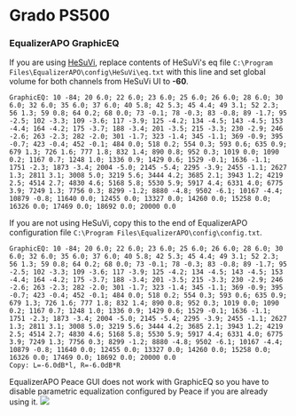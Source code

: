 # Grado PS500
### EqualizerAPO GraphicEQ
If you are using [HeSuVi](https://sourceforge.net/projects/hesuvi/), replace contents of HeSuVi's eq file `C:\Program Files\EqualizerAPO\config\HeSuVi\eq.txt` with this line and set global volume for both channels from HeSuVi UI to **-60**.
```
GraphicEQ: 10 -84; 20 6.0; 22 6.0; 23 6.0; 25 6.0; 26 6.0; 28 6.0; 30 6.0; 32 6.0; 35 6.0; 37 6.0; 40 5.8; 42 5.3; 45 4.4; 49 3.1; 52 2.3; 56 1.3; 59 0.8; 64 0.2; 68 0.0; 73 -0.1; 78 -0.3; 83 -0.8; 89 -1.7; 95 -2.5; 102 -3.3; 109 -3.6; 117 -3.9; 125 -4.2; 134 -4.5; 143 -4.5; 153 -4.4; 164 -4.2; 175 -3.7; 188 -3.4; 201 -3.5; 215 -3.3; 230 -2.9; 246 -2.6; 263 -2.3; 282 -2.0; 301 -1.7; 323 -1.4; 345 -1.1; 369 -0.9; 395 -0.7; 423 -0.4; 452 -0.1; 484 0.0; 518 0.2; 554 0.3; 593 0.6; 635 0.9; 679 1.3; 726 1.6; 777 1.8; 832 1.4; 890 0.8; 952 0.3; 1019 0.0; 1090 0.2; 1167 0.7; 1248 1.0; 1336 0.9; 1429 0.6; 1529 -0.1; 1636 -1.1; 1751 -2.3; 1873 -3.4; 2004 -5.0; 2145 -5.4; 2295 -3.9; 2455 -1.1; 2627 1.3; 2811 3.1; 3008 5.0; 3219 5.6; 3444 4.2; 3685 2.1; 3943 1.2; 4219 2.5; 4514 2.7; 4830 4.6; 5168 5.8; 5530 5.9; 5917 4.4; 6331 4.0; 6775 3.9; 7249 1.3; 7756 0.3; 8299 -1.2; 8880 -4.8; 9502 -6.1; 10167 -4.4; 10879 -0.8; 11640 0.0; 12455 0.0; 13327 0.0; 14260 0.0; 15258 0.0; 16326 0.0; 17469 0.0; 18692 0.0; 20000 0.0
```
If you are not using HeSuVi, copy this to the end of EqualizerAPO configuration file `C:\Program Files\EqualizerAPO\config\config.txt`.
```
GraphicEQ: 10 -84; 20 6.0; 22 6.0; 23 6.0; 25 6.0; 26 6.0; 28 6.0; 30 6.0; 32 6.0; 35 6.0; 37 6.0; 40 5.8; 42 5.3; 45 4.4; 49 3.1; 52 2.3; 56 1.3; 59 0.8; 64 0.2; 68 0.0; 73 -0.1; 78 -0.3; 83 -0.8; 89 -1.7; 95 -2.5; 102 -3.3; 109 -3.6; 117 -3.9; 125 -4.2; 134 -4.5; 143 -4.5; 153 -4.4; 164 -4.2; 175 -3.7; 188 -3.4; 201 -3.5; 215 -3.3; 230 -2.9; 246 -2.6; 263 -2.3; 282 -2.0; 301 -1.7; 323 -1.4; 345 -1.1; 369 -0.9; 395 -0.7; 423 -0.4; 452 -0.1; 484 0.0; 518 0.2; 554 0.3; 593 0.6; 635 0.9; 679 1.3; 726 1.6; 777 1.8; 832 1.4; 890 0.8; 952 0.3; 1019 0.0; 1090 0.2; 1167 0.7; 1248 1.0; 1336 0.9; 1429 0.6; 1529 -0.1; 1636 -1.1; 1751 -2.3; 1873 -3.4; 2004 -5.0; 2145 -5.4; 2295 -3.9; 2455 -1.1; 2627 1.3; 2811 3.1; 3008 5.0; 3219 5.6; 3444 4.2; 3685 2.1; 3943 1.2; 4219 2.5; 4514 2.7; 4830 4.6; 5168 5.8; 5530 5.9; 5917 4.4; 6331 4.0; 6775 3.9; 7249 1.3; 7756 0.3; 8299 -1.2; 8880 -4.8; 9502 -6.1; 10167 -4.4; 10879 -0.8; 11640 0.0; 12455 0.0; 13327 0.0; 14260 0.0; 15258 0.0; 16326 0.0; 17469 0.0; 18692 0.0; 20000 0.0
Copy: L=-6.0dB*l, R=-6.0dB*R
```
EqualizerAPO Peace GUI does not work with GraphicEQ so you have to disable parametric equalization configured by Peace if you are already using it.
![](https://raw.githubusercontent.com/jaakkopasanen/AutoEq/master/results/Sonoma%20Model%20One/innerfidelity/onear/Grado%20PS500/Grado%20PS500.png)
